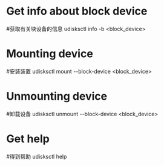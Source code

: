 # Get info about block device
#获取有关块设备的信息
udisksctl info -b <block_device>

# Mounting device 
#安装装置
udisksctl mount --block-device <block_device>

# Unmounting device 
#卸载设备
udisksctl unmount --block-device <block_device>

# Get help 
#得到帮助
udisksctl help 
